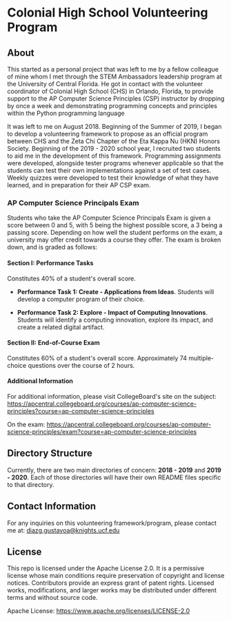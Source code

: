 # Colonial High School Volunteering Program

## About
This started as a personal project that was left to me by a fellow colleague of mine whom I met through the STEM Ambassadors leadership program at the University of Central Florida. He got in contact with the volunteer coordinator of Colonial High School (CHS) in Orlando, Florida, to provide support to the AP Computer Science Principles (CSP) instructor by dropping by once a week and demonstrating programming concepts and principles within the Python programming language

It was left to me on August 2018. Beginning of the Summer of 2019, I began to develop a volunteering framework to propose as an official program between CHS and the Zeta Chi Chapter of the Eta Kappa Nu (HKN) Honors Society. Beginning of the 2019 - 2020 school year, I recruited two students to aid me in the development of this framework. Programming assignments were developed, alongside tester programs whenever applicable so that the students can test their own implementations against a set of test cases. Weekly quizzes were developed to test their knowledge of what they have learned, and in preparation for their AP CSP exam.

### AP Computer Science Principals Exam

Students who take the AP Computer Science Principals Exam is given a score between 0 and 5, with 5 being the highest possible score, a 3 being a passing score. Depending on how well the student performs on the exam, a university may offer credit towards a course they offer. The exam is broken down, and is graded as follows:

#### Section I: Performance Tasks

Constitutes 40% of a student's overall score.

- **Performance Task 1: Create - Applications from Ideas**. Students will develop a computer program of their choice.

- **Performance Task 2: Explore - Impact of Computing Innovations**. Students will identify a computing innovation, explore its impact, and create a related digital artifact.

#### Section II: End-of-Course Exam

Constitutes 60% of a student's overall score. Approximately 74 multiple-choice questions over the course of 2 hours.

#### Additional Information

For additional information, please visit CollegeBoard's site on the subject: https://apcentral.collegeboard.org/courses/ap-computer-science-principles?course=ap-computer-science-principles

On the exam: https://apcentral.collegeboard.org/courses/ap-computer-science-principles/exam?course=ap-computer-science-principles

## Directory Structure

Currently, there are two main directories of concern: **2018 - 2019** and **2019 - 2020**. Each of those directories will have their own README files specific to that directory.

## Contact Information

For any inquiries on this volunteering framework/program, please contact me at: diazg.gustavoa@knights.ucf.edu

## License

This repo is licensed under the Apache License 2.0. It is a permissive license whose main conditions require preservation of copyright and license notices. Contributors provide an express grant of patent rights. Licensed works, modifications, and larger works may be distributed under different terms and without source code.

Apache License: https://www.apache.org/licenses/LICENSE-2.0